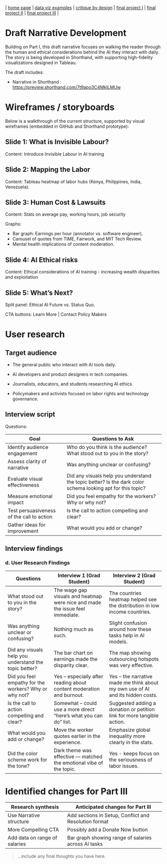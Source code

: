 | [home page](https://cmustudent.github.io/tswd-portfolio-templates/) | [data viz examples](dataviz-examples) | [critique by design](critique-by-design) | [final project I](final-project-part-one) | [final project II](final-project-part-two) | [final project III](final-project-part-three) |

# Draft Narrative Development

Building on Part I, this draft narrative focuses on walking the reader through the human and ethical considerations behind the AI they interact with daily. The story is being developed in Shorthand, with supporting high-fidelity visualizations designed in Tableau.

The draft includes:

- Narrative in Shorthand : https://preview.shorthand.com/7t9apo3C4MkILMUw



# Wireframes / storyboards

Below is a walkthrough of the current structure, supported by visual wireframes (embedded in GitHub and Shorthand prototype):

## Slide 1: What is Invisible Labour?

Content: Introduce Invisible Labour in AI training


## Slide 2: Mapping the Labor

Content: Tableau heatmap of labor hubs (Kenya, Philippines, India, Venezuela).


## Slide 3: Human Cost & Lawsuits

Content: Stats on average pay, working hours, job security

Graphs: 

- Bar graph: Earnings per hour (annotator vs. software engineer).
- Carousel of quotes from TIME, Fairwork, and MIT Tech Review.
- Mental health implications of content moderation.

## Slide 4: AI Ethical risks

Content: Ethical considerations of AI training - increasing wealth disparities and exploitation

## Slide 5: What’s Next?

Split panel: Ethical AI Future vs. Status Quo.

CTA buttons: Learn More | Contact Policy Makers



# User research 

## Target audience

- The general public who interact with AI tools daily.

- AI developers and product designers in tech companies.

- Journalists, educators, and students researching AI ethics.

- Policymakers and activists focused on labor rights and technology governance.


## Interview script

Questions:



| Goal                                      | Questions to Ask                                                                                         |
|-------------------------------------------|----------------------------------------------------------------------------------------------------------|
| Identify audience engagement              | Who do you think is the audience? What stood out to you in the story?                                   |
| Assess clarity of narrative               | Was anything unclear or confusing?                                                                      |
| Evaluate visual effectiveness             | Did any visuals help you understand the topic better? Is the dark color schema looking apt for this topic? |
| Measure emotional impact                  | Did you feel empathy for the workers? Why or why not?                                                   |
| Test persuasiveness of the call to action | Is the call to action compelling and clear?                                                              |
| Gather ideas for improvement              | What would you add or change?                                                                            |


## Interview findings


### d. User Research Findings

| Questions                                              | Interview 1 (Grad Student)                                                              | Interview 2 (Grad Student)                                                  |
|--------------------------------------------------------|-------------------------------------------------------------------------------------------|----------------------------------------------------------------------------------------|
| What stood out to you in the story?                    | The wage gap visuals and heatmap were nice and made the issue feel immediate.     | The countries heatmap helped see the distribution in low income countries.                 |
| Was anything unclear or confusing?                     | Nothing much as such.                                 | Slight confusion around how these tasks help in AI models.            |
| Did any visuals help you understand the topic better?  | The bar chart on earnings made the disparity clear.                              | The map showing outsourcing hotspots was very effective.                            |
| Did you feel empathy for the workers? Why or why not?  | Yes – especially after reading about content moderation and burnout.          | Yes – the narrative made me think about my own use of AI and its hidden costs.        |
| Is the call to action compelling and clear?            | Somewhat – could use a more direct “here’s what you can do” list.                        | Suggested adding a donation or petition link for more tangible action.                |
| What would you add or change?                          | Move the worker quotes earlier in the experience.                                        | Emphasize global inequality more clearly in the stats.                                |
| Did the color scheme work for the tone?                | Dark theme was effective — matched the emotional vibe of the topic.                      | Yes - keeps focus on the seriousness of labor issues.                                 |




# Identified changes for Part III

| Research synthesis                       | Anticipated changes for Part III                                                |
|------------------------------------------|---------------------------------------------------------------------------------|
| Use Narrative structure | Add sections in Setup, Conflict and Resolution format |
| More Compelling CTA     |           Possibly add a Donate Now button                                                                 |
|    Add data on range of salaries            |         Bar graph showing range of salaries across AI tasks                                     |


> ...include any final thoughts you have here. 





